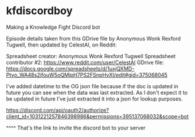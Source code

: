 # kfdiscordboy
Making a Knowledge Fight Discord bot

Episode details taken from this GDrive file by Anonymous Wonk Rexford Tugwell, then updated by CelestAI, on Reddit:

Spreadsheet creator: Anonymous Wonk Rexford Tugwell
Spreadsheet contributor #2: https://www.reddit.com/user/CelestAI
GDrive file: https://docs.google.com/spreadsheets/d/1uxjQXMD-Ptyo_WA48s2ifouW5oQMjpH7PS2FSnpHvXI/edit#gid=375068045

I've added datetime to the OG json file because if the doc is updated in future you can see when the data was last extracted. As I don't expect it to be updated in future I've just extracted it into a json for lookup purposes.

https://discord.com/api/oauth2/authorize?client_id=1031221257846398986&permissions=395137068032&scope=bot

^^^^ That's the link to invite the discord bot to your server
